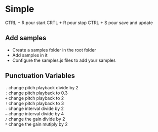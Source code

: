 # Simple

CTRL + R pour start
CRTL + R pour stop 
CTRL + S pour save and update


## Add samples 
- Create a samples folder in the root folder
- Add samples in it
- Configure the samples.js files to add your samples


## Punctuation Variables
`.` change pitch playback divide by 2  
`:` change pitch playback to 0.3  
`+` change pitch playback to 2  
`!` change pitch playback to 3  
`-` change interval divide by 2  
`—` change interval divide by 4  
`/` change the gain divide by 2  
`*` change the gain mutiply by 2  


